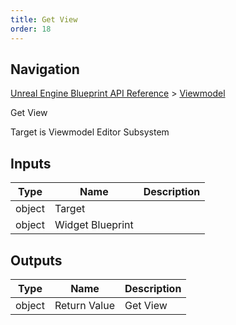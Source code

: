 ```yaml
---
title: Get View
order: 18
---
```

## Navigation

[Unreal Engine Blueprint API Reference](https://dev.epicgames.com/documentation/en-us/unreal-engine/BlueprintAPI) > [Viewmodel](https://dev.epicgames.com/documentation/en-us/unreal-engine/BlueprintAPI/Viewmodel)

Get View

Target is Viewmodel Editor Subsystem

## Inputs

| Type | Name | Description |
| --- | --- | --- |
| object | Target |  |
| object | Widget Blueprint |  |

## Outputs

| Type | Name | Description |
| --- | --- | --- |
| object | Return Value | Get View |
